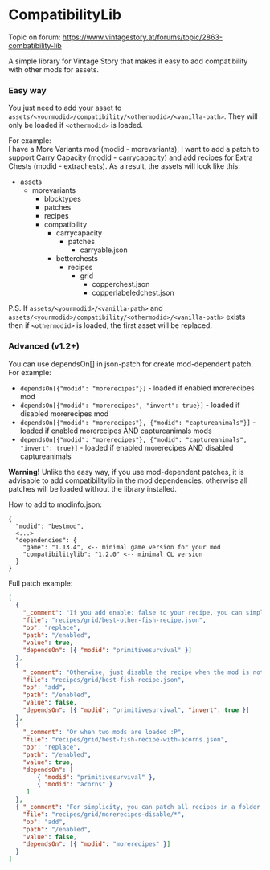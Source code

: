 # CompatibilityLib

Topic on forum: https://www.vintagestory.at/forums/topic/2863-combatibility-lib

A simple library for Vintage Story that makes it easy to add compatibility with other mods for assets. 

### Easy way
You just need to add your asset to `assets/<yourmodid>/compatibility/<othermodid>/<vanilla-path>`. They will only be loaded if `<othermodid>` is loaded.

For example:<br/>
I have a More Variants mod (modid - morevariants), I want to add a patch to support Carry Capacity (modid - carrycapacity) and add recipes for Extra Chests (modid - extrachests). As a result, the assets will look like this:

- assets
  - morevariants
    - blocktypes
    - patches
    - recipes
    - compatibility
      - carrycapacity
        - patches
          - carryable.json
      - betterchests
        - recipes
          - grid
            - copperchest.json
            - copperlabeledchest.json

P.S. If `assets/<yourmodid>/<vanilla-path>` and `assets/<yourmodid>/compatibility/<othermodid>/<vanilla-path>` exists then if `<othermodid>` is loaded, the first asset will be replaced.

### Advanced (v1.2+)
You can use dependsOn[] in json-patch for create mod-dependent patch. For example:

- `dependsOn[{"modid": "morerecipes"}]` - loaded if enabled morerecipes mod
- `dependsOn[{"modid": "morerecipes", "invert": true}]` - loaded if disabled morerecipes mod
- `dependsOn[{"modid": "morerecipes"}, {"modid": "captureanimals"}]` - loaded if enabled morerecipes AND captureanimals mods
- `dependsOn[{"modid": "morerecipes"}, {"modid": "captureanimals", "invert": true}]` - loaded if enabled morerecipes AND  disabled captureanimals

**Warning!** Unlike the easy way, if you use mod-dependent patches, it is advisable to add compatibilitylib in the mod dependencies, otherwise all patches will be loaded without the library installed.

How to add to modinfo.json:
```
{
  "modid": "bestmod",
  <...>
  "dependencies": {
    "game": "1.13.4", <-- minimal game version for your mod
    "compatibilitylib": "1.2.0" <-- minimal CL version
  }
}
```

Full patch example:
```json
[
  {
    "_comment": "If you add enable: false to your recipe, you can simply enable it when the desired mod is loaded",
    "file": "recipes/grid/best-other-fish-recipe.json",
    "op": "replace",
    "path": "/enabled",
    "value": true,
    "dependsOn": [{ "modid": "primitivesurvival" }]
  },
  {
    "_comment": "Otherwise, just disable the recipe when the mod is not loaded",
    "file": "recipes/grid/best-fish-recipe.json",
    "op": "add",
    "path": "/enabled",
    "value": false,
    "dependsOn": [{ "modid": "primitivesurvival", "invert": true }]
  },
  {
    "_comment": "Or when two mods are loaded :P",
    "file": "recipes/grid/best-fish-recipe-with-acorns.json",
    "op": "replace",
    "path": "/enabled",
    "value": true,
    "dependsOn": [
        { "modid": "primitivesurvival" },
        { "modid": "acorns" }
     ]
  },
  { "_comment": "For simplicity, you can patch all recipes in a folder at once with *",
    "file": "recipes/grid/morerecipes-disable/*",
    "op": "add",
    "path": "/enabled",
    "value": false,
    "dependsOn": [{ "modid": "morerecipes" }]
  }
]
```

